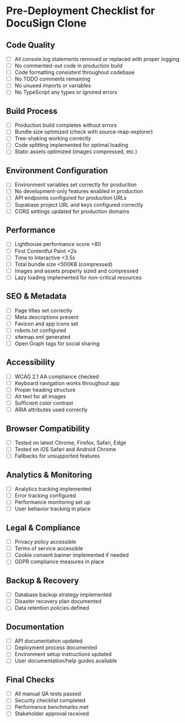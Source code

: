 # Pre-Deployment Checklist for DocuSign Clone

## Code Quality
- [ ] All console.log statements removed or replaced with proper logging
- [ ] No commented-out code in production build
- [ ] Code formatting consistent throughout codebase
- [ ] No TODO comments remaining
- [ ] No unused imports or variables
- [ ] No TypeScript any types or ignored errors

## Build Process
- [ ] Production build completes without errors
- [ ] Bundle size optimized (check with source-map-explorer)
- [ ] Tree-shaking working correctly
- [ ] Code splitting implemented for optimal loading
- [ ] Static assets optimized (images compressed, etc.)

## Environment Configuration
- [ ] Environment variables set correctly for production
- [ ] No development-only features enabled in production
- [ ] API endpoints configured for production URLs
- [ ] Supabase project URL and keys configured correctly
- [ ] CORS settings updated for production domains

## Performance
- [ ] Lighthouse performance score >80
- [ ] First Contentful Paint <2s
- [ ] Time to Interactive <3.5s
- [ ] Total bundle size <500KB (compressed)
- [ ] Images and assets properly sized and compressed
- [ ] Lazy loading implemented for non-critical resources

## SEO & Metadata
- [ ] Page titles set correctly
- [ ] Meta descriptions present
- [ ] Favicon and app icons set
- [ ] robots.txt configured
- [ ] sitemap.xml generated
- [ ] Open Graph tags for social sharing

## Accessibility
- [ ] WCAG 2.1 AA compliance checked
- [ ] Keyboard navigation works throughout app
- [ ] Proper heading structure
- [ ] Alt text for all images
- [ ] Sufficient color contrast
- [ ] ARIA attributes used correctly

## Browser Compatibility
- [ ] Tested on latest Chrome, Firefox, Safari, Edge
- [ ] Tested on iOS Safari and Android Chrome
- [ ] Fallbacks for unsupported features

## Analytics & Monitoring
- [ ] Analytics tracking implemented
- [ ] Error tracking configured
- [ ] Performance monitoring set up
- [ ] User behavior tracking in place

## Legal & Compliance
- [ ] Privacy policy accessible
- [ ] Terms of service accessible
- [ ] Cookie consent banner implemented if needed
- [ ] GDPR compliance measures in place

## Backup & Recovery
- [ ] Database backup strategy implemented
- [ ] Disaster recovery plan documented
- [ ] Data retention policies defined

## Documentation
- [ ] API documentation updated
- [ ] Deployment process documented
- [ ] Environment setup instructions updated
- [ ] User documentation/help guides available

## Final Checks
- [ ] All manual QA tests passed
- [ ] Security checklist completed
- [ ] Performance benchmarks met
- [ ] Stakeholder approval received
